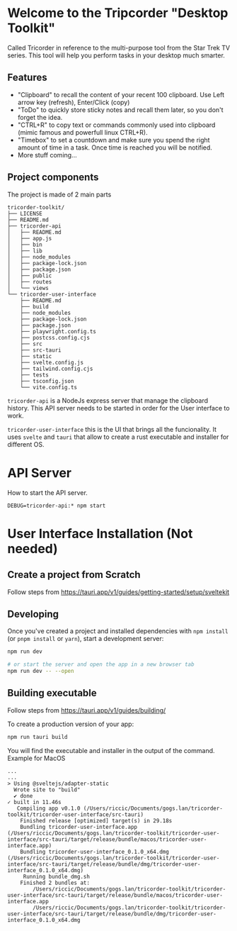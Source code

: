 # Welcome to the Tripcorder "Desktop Toolkit"

Called Tricorder in reference to the multi-purpose tool from the Star Trek TV series. This tool will help you perform tasks in your desktop much smarter.

## Features

* "Clipboard" to recall the content of your recent 100 clipboard. Use Left arrow key (refresh), Enter/Click (copy)
* "ToDo" to quickly store sticky notes and recall them later, so you don't forget the idea.
* "CTRL+R" to copy text or commands commonly used into clipboard (mimic famous and powerfull linux CTRL+R).
* "Timebox" to set a countdown and make sure you spend the right amount of time in a task. Once time is reached you will be notified.
* More stuff coming...

## Project components

The project is made of 2 main parts

```
tricorder-toolkit/
├── LICENSE
├── README.md
├── tricorder-api
│   ├── README.md
│   ├── app.js
│   ├── bin
│   ├── lib
│   ├── node_modules
│   ├── package-lock.json
│   ├── package.json
│   ├── public
│   ├── routes
│   └── views
└── tricorder-user-interface
    ├── README.md
    ├── build
    ├── node_modules
    ├── package-lock.json
    ├── package.json
    ├── playwright.config.ts
    ├── postcss.config.cjs
    ├── src
    ├── src-tauri
    ├── static
    ├── svelte.config.js
    ├── tailwind.config.cjs
    ├── tests
    ├── tsconfig.json
    └── vite.config.ts
```

`tricorder-api` is a NodeJs express server that manage the clipboard history. This API server needs to be started in order for the User interface to work.

`tricorder-user-interface` this is the UI that brings all the funcionality. It uses `svelte` and `tauri` that allow to create a rust executable and installer for different OS. 

# API Server

How to start the API server.
```
DEBUG=tricorder-api:* npm start
```

# User Interface Installation (Not needed)

## Create a project from Scratch 

Follow steps from https://tauri.app/v1/guides/getting-started/setup/sveltekit

## Developing

Once you've created a project and installed dependencies with `npm install` (or `pnpm install` or `yarn`), start a development server:

```bash
npm run dev

# or start the server and open the app in a new browser tab
npm run dev -- --open
```

## Building executable 

Follow steps from https://tauri.app/v1/guides/building/

To create a production version of your app:

```bash
npm run tauri build
```

You will find the executable and installer in the output of the command. Example for MacOS
```
...
...
> Using @sveltejs/adapter-static
  Wrote site to "build"
  ✔ done
✓ built in 11.46s
   Compiling app v0.1.0 (/Users/riccic/Documents/gogs.lan/tricorder-toolkit/tricorder-user-interface/src-tauri)
    Finished release [optimized] target(s) in 29.18s
    Bundling tricorder-user-interface.app (/Users/riccic/Documents/gogs.lan/tricorder-toolkit/tricorder-user-interface/src-tauri/target/release/bundle/macos/tricorder-user-interface.app)
    Bundling tricorder-user-interface_0.1.0_x64.dmg (/Users/riccic/Documents/gogs.lan/tricorder-toolkit/tricorder-user-interface/src-tauri/target/release/bundle/dmg/tricorder-user-interface_0.1.0_x64.dmg)
     Running bundle_dmg.sh
    Finished 2 bundles at:
        /Users/riccic/Documents/gogs.lan/tricorder-toolkit/tricorder-user-interface/src-tauri/target/release/bundle/macos/tricorder-user-interface.app
        /Users/riccic/Documents/gogs.lan/tricorder-toolkit/tricorder-user-interface/src-tauri/target/release/bundle/dmg/tricorder-user-interface_0.1.0_x64.dmg
```
